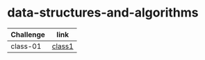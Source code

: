 # data-structures-and-algorithms

Challenge	|  link
------------|----------
class-01    | [class1](challenges/arrayReverse/array-reverse.js)